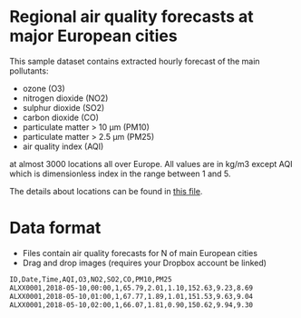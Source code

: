 # Regional air quality forecasts at major European cities

This sample dataset contains extracted hourly forecast of the main pollutants:
  - ozone (O3)
  - nitrogen dioxide (NO2)
  - sulphur dioxide (SO2)
  - carbon dioxide (CO)
  - particulate matter > 10 µm (PM10)
  - particulate matter > 2.5 µm (PM25)
  - air quality index (AQI)  
  
at almost 3000 locations all over Europe. All values are in kg/m3 except AQI which is dimensionless index in the range between 1 and 5.

The details about locations can be found in [this file](https://github.com/OpenDataHack2018/Available-Open-Data/blob/master/CAMS/regional/CAMS_WEB_LOCATIONS_V1.csv).

# Data format

  - Files contain air quality forecasts for N of main European cities
  - Drag and drop images (requires your Dropbox account be linked)
  
```sh
ID,Date,Time,AQI,O3,NO2,SO2,CO,PM10,PM25
ALXX0001,2018-05-10,00:00,1,65.79,2.01,1.10,152.63,9.23,8.69
ALXX0001,2018-05-10,01:00,1,67.77,1.89,1.01,151.53,9.63,9.04
ALXX0001,2018-05-10,02:00,1,66.07,1.81,0.90,150.62,9.94,9.30
```
